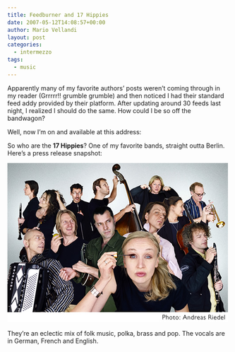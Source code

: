 ```yaml
---
title: Feedburner and 17 Hippies
date: 2007-05-12T14:08:57+00:00
author: Mario Vellandi
layout: post
categories:
  - intermezzo
tags:
  - music
---
```

Apparently many of my favorite authors&#8217; posts weren&#8217;t coming through in my reader (Grrrrr!! grumble grumble) and then noticed I had their standard feed addy provided by their platform. After updating around 30 feeds last night, I realized I should do the same. How could I be so off the bandwagon?

Well, now I&#8217;m on and available at this address:

So who are the **17 Hippies**? One of my favorite bands, straight outta Berlin. Here&#8217;s a press release snapshot:

<img src="../images/wp-content/uploads/2008/03/17hippies.jpg" />

They&#8217;re an eclectic mix of folk music, polka, brass and pop. The vocals are in German, French and English.
